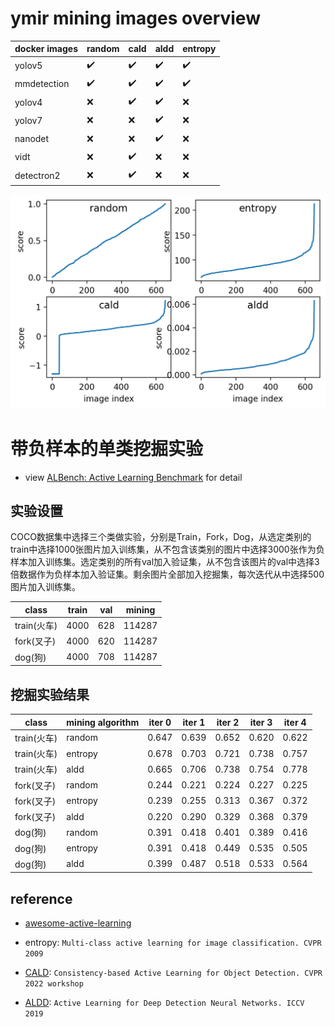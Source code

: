# ymir mining images overview

| docker images | random | cald | aldd | entropy |
| - | - | - | - | - |
| yolov5 | ✔️ | ✔️ | ✔️ | ✔️ |
| mmdetection | ✔️ | ✔️ | ✔️ | ✔️ |
| yolov4 | ❌ | ✔️ | ✔️ | ❌ |
| yolov7 | ❌ | ❌ | ✔️ | ❌ |
| nanodet | ❌ | ❌ | ✔️ | ❌ |
| vidt |❌ | ✔️ | ❌ | ❌ |
| detectron2 | ❌ | ✔️ | ❌ | ❌ |

![](./mining_score.png)

# 带负样本的单类挖掘实验

- view [ALBench: Active Learning Benchmark](https://github.com/modelai/ALBench) for detail

## 实验设置

COCO数据集中选择三个类做实验，分别是Train，Fork，Dog，从选定类别的train中选择1000张图片加入训练集，从不包含该类别的图片中选择3000张作为负样本加入训练集。选定类别的所有val加入验证集，从不包含该图片的val中选择3倍数据作为负样本加入验证集。剩余图片全部加入挖掘集，每次迭代从中选择500图片加入训练集。

| class | train | val | mining |
| - | - | - | - |
| train(火车) | 4000 | 628 | 114287 |
| fork(叉子) | 4000 | 620 | 114287 |
| dog(狗) | 4000 | 708 | 114287 |

## 挖掘实验结果

| class | mining algorithm | iter 0 | iter 1 | iter 2 | iter 3 | iter 4 |
| - | - | - | - | - | - | - |
| train(火车) | random | 0.647 | 0.639 | 0.652 | 0.620 | 0.622 |
| train(火车) | entropy | 0.678 | 0.703 | 0.721 | 0.738 | 0.757 |
| train(火车) | aldd | 0.665 | 0.706 | 0.738 | 0.754 | 0.778 |
| fork(叉子) | random | 0.244 | 0.221 | 0.224 | 0.227 | 0.225 |
| fork(叉子) | entropy | 0.239 | 0.255 | 0.313 | 0.367 | 0.372 |
| fork(叉子) | aldd | 0.220 | 0.290 | 0.329 | 0.368 | 0.379 |
| dog(狗) | random | 0.391 | 0.418 | 0.401 | 0.389 | 0.416 |
| dog(狗) | entropy | 0.391 | 0.418 | 0.449 | 0.535 | 0.505 |
| dog(狗) | aldd | 0.399 | 0.487 | 0.518 | 0.533 | 0.564 |

## reference

- [awesome-active-learning](https://github.com/baifanxxx/awesome-active-learning)

- entropy: `Multi-class active learning for image classification. CVPR 2009`

- [CALD](https://github.com/we1pingyu/CALD/): `Consistency-based Active Learning for Object Detection. CVPR 2022 workshop`

- [ALDD](https://gitlab.com/haghdam/deep_active_learning): `Active Learning for Deep Detection Neural Networks. ICCV 2019`
